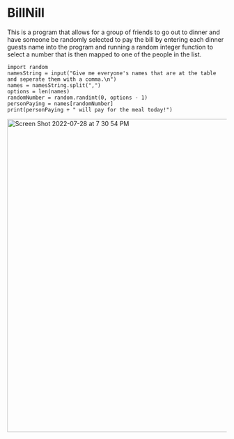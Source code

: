 # BillNill

This is a program that allows for a group of friends to go out to dinner and have someone be randomly selected to pay the bill by entering each dinner guests name into the program and running a random integer function to select a number that is then mapped to one of the people in the list. 

```
import random
namesString = input("Give me everyone's names that are at the table and seperate them with a comma.\n")
names = namesString.split(",")
options = len(names)
randomNumber = random.randint(0, options - 1)
personPaying = names[randomNumber]
print(personPaying + " will pay for the meal today!")
```

<img width="719" alt="Screen Shot 2022-07-28 at 7 30 54 PM" src="https://user-images.githubusercontent.com/66803124/181653914-b8d2c409-369d-4bd2-9ace-5c4ae1fce48c.png">

